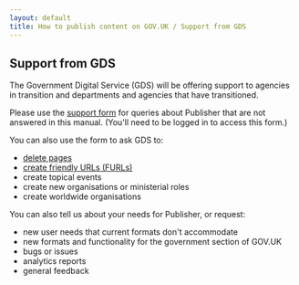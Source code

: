 ```yaml
---
layout: default
title: How to publish content on GOV.UK / Support from GDS
---
```


## Support from GDS

The Government Digital Service (GDS) will be offering support to agencies in transition and departments and agencies that have transitioned. 

Please use the [support form](https://support.production.alphagov.co.uk/) for queries about Publisher that are not answered in this manual. (You'll need to be logged in to access this form.)

You can also use the form to ask GDS to:

* [delete pages](http://alphagov.github.io/inside-government-admin-guide/creating-documents/delete-unpublish.html) 
* [create friendly URLs (FURLs)](http://alphagov.github.io/inside-government-admin-guide/creating-documents/delete-unpublish.html)
* create topical events
* create new organisations or ministerial roles
* create worldwide organisations

You can also tell us about your needs for Publisher, or request:

* new user needs that current formats don't accommodate
* new formats and functionality for the government section of GOV.UK
* bugs or issues
* analytics reports
* general feedback

